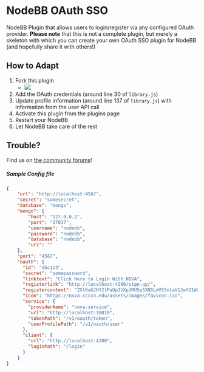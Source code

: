 # NodeBB OAuth SSO

NodeBB Plugin that allows users to login/register via any configured OAuth provider. **Please note** that this is not a complete plugin, but merely a skeleton with which you can create your own OAuth SSO plugin for NodeBB (and hopefully share it with others!)

## How to Adapt

1. Fork this plugin
    * ![](http://i.imgur.com/APWHJsa.png)
1. Add the OAuth credentials (around line 30 of `library.js`)
1. Update profile information (around line 137 of `library.js`) with information from the user API call
1. Activate this plugin from the plugins page
1. Restart your NodeBB
1. Let NodeBB take care of the rest

## Trouble?

Find us on [the community forums](http://community.nodebb.org)!

##### Sample Config file

```JSON
{
    "url": "http://localhost:4567",
    "secret": "somesecret",
    "database": "mongo",
    "mongo": {
        "host": "127.0.0.1",
        "port": "27017",
        "username": "nodebb",
        "password": "nodebb",
        "database": "nodebb",
        "uri": ""
    },
    "port": "4567",
    "oauth": {
      "id": "abc123",
      "secret": "somepassword",
      "linktext": "Click Here to Login With NOVA",
      "registerlink": "http://localhost:4200/sign-up/",
      "registercontext": "ZXlKaGJHY2lPaUpJVXpJMU5pSXN5LmV5SnlaV1JwY21WamRGVnliQ0",
      "icon": "https://nova.cccco.edu/assets/images/favicon.ico",
      "service": {
        "providerName": "nova-service",
        "url": "http://localhost:10010",
        "tokenPath": "/v1/oauth/token",
        "userProfilePath": "/v1/oauth/user"
      },
      "client": {
        "url": "http://localhost:4200",
        "loginPath": "/login"
      }
    }
}
```
